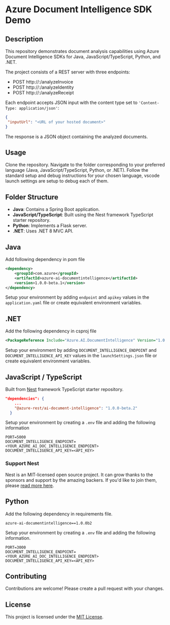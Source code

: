 # Azure Document Intelligence SDK Demo

## Description

This repository demonstrates document analysis capabilities using Azure Document Intelligence SDKs for Java, JavaScript/TypeScript, Python, and .NET.

The project consists of a REST server with three endpoints:

- POST http://<HOST>:<PORT>/analyzeInvoice
- POST http://<HOST>:<PORT>/analyzeIdentity
- POST http://<HOST>:<PORT>/analyzeReceipt

Each endpoint accepts JSON input with the content type set to `'Content-Type: application/json'`:

```json
{
 "inputUrl": "<URL of your hosted document>"
}
```

The response is a JSON object containing the analyzed documents.

## Usage

Clone the repository.
Navigate to the folder corresponding to your preferred language (Java, JavaScript/TypeScript, Python, or .NET).
Follow the standard setup and debug instructions for your chosen language, vscode launch settings are setup to debug each of them.

## Folder Structure

- **Java**: Contains a Spring Boot application.
- **JavaScript/TypeScript**: Built using the Nest framework TypeScript starter repository.
- **Python**: Implements a Flask server.
- **.NET**: Uses .NET 8 MVC API.

## Java

Add following dependency in pom file

```xml
<dependency>
    <groupId>com.azure</groupId>
    <artifactId>azure-ai-documentintelligence</artifactId>
    <version>1.0.0-beta.1</version>
</dependency>
```

Setup your environment by adding `endpoint` and `apikey` values in the `application.yaml` file or create equivalent environment variables.

## .NET

Add the following dependency in csproj file

```xml
<PackageReference Include="Azure.AI.DocumentIntelligence" Version="1.0.0-beta.2" />
```

Setup your environment by adding `DOCUMENT_INTELLIGENCE_ENDPOINT` and `DOCUMENT_INTELLIGENCE_API_KEY` values in the `launchSettings.json` file or create equivalent environment variables.

## JavaScript / TypeScript

Built from [Nest](https://github.com/nestjs/nest) framework TypeScript starter repository.

```json
"dependencies": {
    ...
    "@azure-rest/ai-document-intelligence": "1.0.0-beta.2"
  }
```

Setup your environment by creating a `.env` file and adding the following information

```properties
PORT=5000
DOCUMENT_INTELLIGENCE_ENDPOINT=<YOUR_AZURE_AI_DOC_INTELLIGENCE_ENDPOINT>
DOCUMENT_INTELLIGENCE_API_KEY=<API_KEY>
```

### Support Nest

Nest is an MIT-licensed open source project. It can grow thanks to the sponsors and support by the amazing backers. If you'd like to join them, please [read more here](https://docs.nestjs.com/support).


## Python

Add the following dependency in requirements file.

```properties
azure-ai-documentintelligence==1.0.0b2
```

Setup your environment by creating a `.env` file and adding the following information.

```properties
PORT=3000
DOCUMENT_INTELLIGENCE_ENDPOINT=<YOUR_AZURE_AI_DOC_INTELLIGENCE_ENDPOINT>
DOCUMENT_INTELLIGENCE_API_KEY=<API_KEY>
```

## Contributing

Contributions are welcome! Please create a pull request with your changes.

## License

This project is licensed under the [MIT License](LICENSE).
